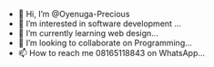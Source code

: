- 👋 Hi, I’m @Oyenuga-Precious
- 👀 I’m interested in software development ...
- 🌱 I’m currently learning web design...
- 💞️ I’m looking to collaborate on Programming...
- 📫 How to reach me 08165118843 on WhatsApp...

<!---
Oyenuga-Precious/Oyenuga-Precious is a ✨ special ✨ repository because its `README.md` (this file) appears on your GitHub profile.
You can click the Preview link to take a look at your changes.
--->
